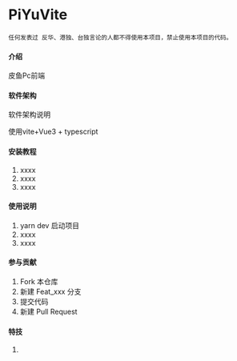 # PiYuVite

`任何发表过 反华、港独、台独言论的人都不得使用本项目，禁止使用本项目的代码。`



#### 介绍

皮鱼Pc前端

#### 软件架构
软件架构说明

使用vite+Vue3 + typescript


#### 安装教程

1.  xxxx
2.  xxxx
3.  xxxx

#### 使用说明

1.  yarn dev 启动项目
2.  xxxx
3.  xxxx

#### 参与贡献

1.  Fork 本仓库
2.  新建 Feat_xxx 分支
3.  提交代码
4.  新建 Pull Request


#### 特技

1.  
